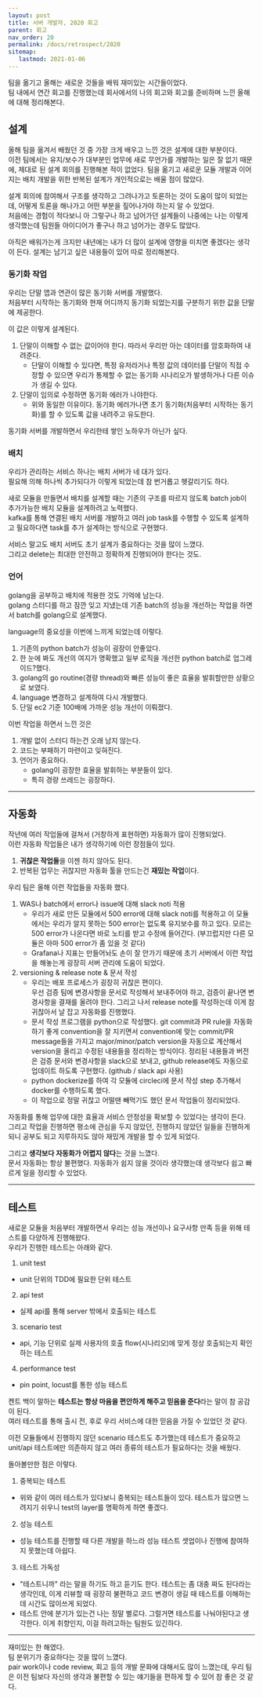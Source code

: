 ```yaml
---
layout: post
title: 서버 개발자, 2020 회고
parent: 회고
nav_order: 20
permalink: /docs/retrospect/2020
sitemap:
   lastmod: 2021-01-06
---
```


팀을 옮기고 올해는 새로운 것들을 배워 재미있는 시간들이었다.  
팀 내에서 연간 회고를 진행했는데 회사에서의 나의 회고와 회고를 준비하며 느낀 올해에 대해 정리해본다.

## 설계

올해 팀을 옮겨서 배웠던 것 중 가장 크게 배우고 느낀 것은 설계에 대한 부분이다.  
이전 팀에서는 유지/보수가 대부분인 업무에 새로 무언가를 개발하는 일은 잘 없기 때문에, 제대로 된 설계 회의를 진행해본 적이 없었다.
팀을 옮기고 새로운 모듈 개발과 이어지는 배치 개발을 위한 반복된 설계가 개인적으로는 배울 점이 많았다.

설계 회의에 참여해서 구조를 생각하고 그려나가고 토론하는 것이 도움이 많이 되었는데, 어떻게 토론을 해나가고 어떤 부분을 짚어나가야 하는지 알 수 있었다.  
처음에는 경험이 적다보니 아 그렇구나 하고 넘어가던 설계들이 나중에는 나는 이렇게 생각했는데 팀원들 아이디어가 좋구나 하고 넘어가는 경우도 많았다.

아직은 배워가는게 크지만 내년에는 내가 더 많이 설계에 영향을 미치면 좋겠다는 생각이 든다.
설계는 남기고 싶은 내용들이 있어 따로 정리해본다.

### 동기화 작업

우리는 단말 앱과 연관이 많은 동기화 서버를 개발했다.  
처음부터 시작하는 동기화와 현재 어디까지 동기화 되었는지를 구분하기 위한 값을 단말에 제공한다.

이 값은 이렇게 설계된다.

1. 단말이 이해할 수 없는 값이어야 한다. 따라서 우리만 아는 데이터를 암호화하여 내려준다.
   - 단말이 이해할 수 있다면, 특정 유저라거나 특정 값의 데이터를 단말이 직접 수정할 수 있으면 우리가 통제할 수 없는 동기화 시나리오가 발생하거나 다른 이슈가 생길 수 있다.
2. 단말이 임의로 수정하면 동기화 에러가 나야한다. 
   - 위와 동일한 이유이다. 동기화 에러가나면 초기 동기화(처음부터 시작하는 동기화)를 할 수 있도록 값을 내려주고 유도한다.

동기화 서버를 개발하면서 우리한테 쌓인 노하우가 아닌가 싶다.

### 배치

우리가 관리하는 서비스 하나는 배치 서버가 네 대가 있다.  
필요해 의해 하나씩 추가되다가 이렇게 되었는데 참 번거롭고 헷갈리기도 하다.

새로 모듈을 만들면서 배치를 설계할 때는 기존의 구조를 따르지 않도록 batch job이 추가가능한 배치 모듈을 설계하려고 노력했다.  
kafka를 통해 연결된 배치 서버를 개발하고 여러 job task를 수행할 수 있도록 설계하고 필요하다면 task를 추가 설계하는 방식으로 구현했다.  

서비스 말고도 배치 서버도 초기 설계가 중요하다는 것을 많이 느꼈다.  
그리고 delete는 최대한 안전하고 정확하게 진행되어야 한다는 것도.

### 언어

golang을 공부하고 배치에 적용한 것도 기억에 남는다.  
golang 스터디를 하고 잠깐 잊고 지냈는데 기존 batch의 성능을 개선하는 작업을 하면서 batch를 golang으로 설계했다.  

language의 중요성을 이번에 느끼게 되었는데 이렇다.  

1. 기존의 python batch가 성능이 굉장이 안좋았다.
2. 한 눈에 봐도 개선의 여지가 명확했고 일부 로직을 개선한 python batch로 업그레이드?했다.
3. golang의 go routine(경량 thread)와 빠른 성능이 좋은 효율을 발휘할만한 상황으로 보였다.
4. language 변경하고 설계하여 다시 개발했다.
5. 단일 ec2 기준 100배에 가까운 성능 개선이 이뤄졌다.

이번 작업을 하면서 느낀 것은

1. 개발 없이 스터디 하는건 오래 남지 않는다.
2. 코드는 부패하기 마련이고 잊혀진다.
3. 언어가 중요하다.
   - golang이 굉장한 효율을 발휘하는 부분들이 있다.
   - 특히 경량 쓰레드는 굉장하다.


---


## 자동화

작년에 여러 작업들에 걸쳐서 (거창하게 표현하면) 자동화가 많이 진행되었다.  
이런 자동화 작업들은 내가 생각하기에 이런 장점들이 있다.

1. **귀찮은 작업들**을 이젠 하지 않아도 된다.
2. 반복된 업무는 귀찮지만 자동화 툴을 만드는건 **재밌는 작업**이다.

우리 팀은 올해 이런 작업들을 자동화 했다.

1. WAS나 batch에서 error나 issue에 대해 slack noti 적용
   - 우리가 새로 만든 모듈에서 500 error에 대해 slack noti를 적용하고 이 모듈에서는 우리가 알지 못하는 500 error는 없도록 유지보수를 하고 있다. 모르는 500 error가 나온다면 바로 노티를 받고 수정에 들어간다. (부끄럽지만 다른 모듈은 아마 500 error가 좀 있을 것 같다)
   - Grafana나 지표는 만들어놔도 손이 잘 안가기 때문에 초기 서버에서 이런 작업을 해놓는게 굉장히 서버 관리에 도움이 되었다.
2. versioning & release note & 문서 작성
   - 우리는 배포 프로세스가 굉장히 귀찮은 편이다.  
     우선 검증 팀에 변경사항을 문서로 작성해서 보내주어야 하고, 검증이 끝나면 변경사항을 결재를 올려야 한다. 그리고 나서 release note를 작성하는데 이게 참 귀찮아서 날 잡고 자동화를 진행했다.  
   - 문서 작성 프로그램을 python으로 작성했다. git commit과 PR rule을 자동화하기 좋게 convention을 잘 지키면서 convention에 맞는 commit/PR message들을 가지고 major/minor/patch version을 자동으로 계산해서 version을 올리고 수정된 내용들을 정리하는 방식이다.
     정리된 내용들과 버전은 검증 문서와 변경사항을 slack으로 보내고, github release에도 자동으로 업데이트 하도록 구현했다. (github / slack api 사용)  
   - python dockerize를 하여 각 모듈에 circleci에 문서 작성 step 추가해서 docker를 수행하도록 했다.
   - 이 작업으로 정말 귀찮고 어떨땐 빼먹기도 했던 문서 작업들이 정리되었다.

자동화를 통해 업무에 대한 효율과 서비스 안정성을 확보할 수 있었다는 생각이 든다.  
그리고 작업을 진행하면 평소에 관심을 두지 않았던, 진행하지 않았던 일들을 진행하게 되니 공부도 되고 지루하지도 않아 재밌게 개발을 할 수 있게 되었다.  

그리고 **생각보다 자동화가 어렵지 않다**는 것을 느꼈다.  
문서 자동화는 항상 불편했다. 자동화가 쉽지 않을 것이라 생각했는데 생각보다 쉽고 빠르게 일을 정리할 수 있었다.  


---


## 테스트

새로운 모듈을 처음부터 개발하면서 우리는 성능 개선이나 요구사항 만족 등을 위해 테스트를 다양하게 진행해왔다.  
우리가 진행한 테스트는 아래와 같다.

1. unit test
  - unit 단위의 TDD에 필요한 단위 테스트
2. api test
  - 실제 api를 통해 server 밖에서 호출되는 테스트
3. scenario test
  - api, 기능 단위로 실제 사용자의 호출 flow(시나리오)에 맞게 정상 호출되는지 확인하는 테스트
4. performance test
  - pin point, locust를 통한 성능 테스트

켄트 백이 말하는 **테스트는 항상 마음을 편안하게 해주고 믿음을 준다**라는 말이 참 공감이 된다.  
여러 테스트를 통해 출시 전, 후로 우리 서비스에 대한 믿음을 가질 수 있었던 것 같다.  

이전 모듈들에서 진행하지 않던 scenario 테스트도 추가했는데 테스트가 중요하고 unit/api 테스트에만 의존하지 않고 여러 종류의 테스트가 필요하다는 것을 배웠다.

돌아볼만한 점은 이렇다.

1. 중복되는 테스트
  - 위와 같이 여러 테스트가 있다보니 중복되는 테스트들이 있다. 테스트가 많으면 느려지기 쉬우니 test의 layer를 명확하게 하면 좋겠다.
2. 성능 테스트
  - 성능 테스트를 진행할 때 다른 개발을 하느라 성능 테스트 셋업이나 진행에 참여하지 못했는데 아쉽다.
3. 테스트 가독성
  - "테스트니까" 라는 말을 하기도 하고 듣기도 한다. 테스트는 좀 대충 짜도 된다라는 생각인데, 이게 리뷰할 때 굉장히 불편하고 코드 변경이 생길 때 테스트를 이해하는데 시간도 많이쓰게 되었다.
  - 테스트 안에 분기가 있는건 나는 정말 별로다. 그럴거면 테스트를 나눠야된다고 생각한다. 이게 취향인지, 이걸 하려고하는 팀원도 있긴하다.


---


재미있는 한 해였다.  
팀 분위기가 중요하다는 것을 많이 느꼈다.  
pair work이나 code review, 회고 등의 개발 문화에 대해서도 많이 느꼈는데, 우리 팀은 이전 팀보다 자신의 생각과 불편할 수 있는 얘기들을 편하게 할 수 있어 참 좋은 것 같다.
